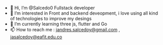 - 👋 Hi, I’m @Salcedo0 Fullstack developer
- 👀 I’m interested in Front and backend deveopment, i love using all kind of technologies to improve my desings
- 🌱 I’m currently learning three js, flutter and Go
- 📫 How to reach me : jandres.salcedoy@gmail.com , jasalcedoy@eafit.edu.co
